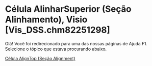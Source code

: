 
# Célula AlinharSuperior (Seção Alinhamento), Visio [Vis_DSS.chm82251298]

Olá! Você foi redirecionado para uma das nossas páginas de Ajuda F1. Selecione o tópico que estava procurando abaixo.

[Célula AlignTop (Seção Alignment)](http://msdn.microsoft.com/library/56e0b544-8504-0fbb-5810-7cf94d775f7c%28Office.15%29.aspx)
